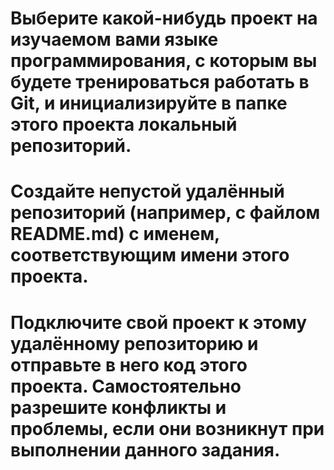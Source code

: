 # Выберите какой-нибудь проект на изучаемом вами языке программирования, с которым вы будете тренироваться работать в Git, и  инициализируйте в папке этого проекта локальный репозиторий.
# Создайте непустой удалённый репозиторий (например, с файлом README.md) с именем, соответствующим имени этого проекта.
# Подключите свой проект к этому удалённому репозиторию и отправьте в него код этого проекта. Самостоятельно разрешите конфликты и проблемы, если они возникнут при выполнении данного задания.

